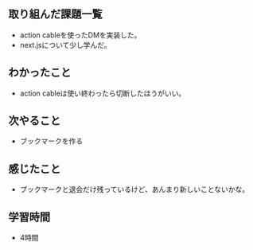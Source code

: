## 取り組んだ課題一覧
- action cableを使ったDMを実装した。
- next.jsについて少し学んだ。

## わかったこと
- action cableは使い終わったら切断したほうがいい。

## 次やること
- ブックマークを作る

## 感じたこと
- ブックマークと退会だけ残っているけど、あんまり新しいことないかな。

## 学習時間
- 4時間